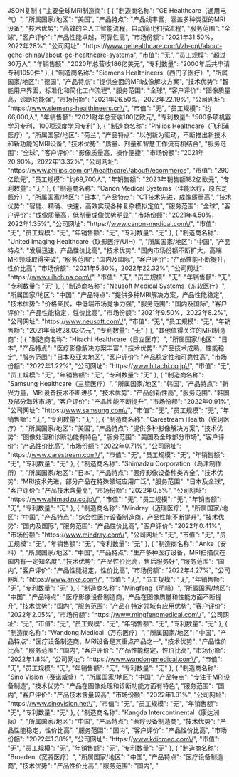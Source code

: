 JSON复制
{
  "主要全球MRI制造商": [
    {
      "制造商名称": "GE Healthcare（通用电气）",
      "所属国家\/地区": "美国",
      "产品特点": "产品线丰富，涵盖多种类型的MRI设备",
      "技术优势": "高效的全人工智能流程，自动简化扫描流程",
      "服务范围": "全球",
      "客户评价": "产品性能卓越，可靠性高",
      "市场份额": "2021年31.50%，2022年28%",
      "公司网址": "https:\/\/www.gehealthcare.com\/zh-cn\/about-gehc-china\/about-ge-healthcare-systems",
      "市值": "无",
      "员工规模": "超过30万人",
      "年销售额": "2020年总营收186亿美元",
      "专利数量": "2000年后共申请专利1050件"
    },
    {
      "制造商名称": "Siemens Healthineers（西门子医疗）",
      "所属国家\/地区": "德国",
      "产品特点": "提供全面的MRI成像解决方案",
      "技术优势": "智能用户界面，标准化和简化工作流程",
      "服务范围": "全球",
      "客户评价": "图像质量高，诊断功能强",
      "市场份额": "2021年26.50%，2022年22.19%",
      "公司网址": "https:\/\/www.siemens-healthineers.cn\/",
      "市值": "无",
      "员工规模": "约66,000人",
      "年销售额": "2021财年总营收180亿欧元",
      "专利数量": "500多项机器学习专利，100项深度学习专利"
    },
    {
      "制造商名称": "Philips Healthcare（飞利浦医疗）",
      "所属国家\/地区": "荷兰",
      "产品特点": "以创新为驱动，不断推出新技术和新功能的MRI设备",
      "技术优势": "质量、剂量和智慧工作流有机结合",
      "服务范围": "全球",
      "客户评价": "影像质量高，操作便捷",
      "市场份额": "2021年20.90%，2022年13.32%",
      "公司网址": "https:\/\/www.philips.com.cn\/healthcare\/about\/ecommerce",
      "市值": "290亿欧元",
      "员工规模": "约69,700人",
      "年销售额": "2023年销售额182亿欧元",
      "专利数量": "无"
    },
    {
      "制造商名称": "Canon Medical Systems（佳能医疗，原东芝医疗）",
      "所属国家\/地区": "日本",
      "产品特点": "CT技术先进，成像质量高",
      "技术优势": "智能、精确、快速，高效实现各种复杂模拟定位",
      "服务范围": "全球",
      "客户评价": "成像质量高，低剂量成像优势明显",
      "市场份额": "2021年4.50%，2022年1.35%",
      "公司网址": "https:\/\/www.canon-medical.com\/",
      "市值": "无",
      "员工规模": "无",
      "年销售额": "无",
      "专利数量": "无"
    },
    {
      "制造商名称": "United Imaging Healthcare（联影医疗\/UIH）",
      "所属国家\/地区": "中国",
      "产品特点": "发展迅速，产品性价比高",
      "技术优势": "国内市场份额不断扩大，高端MRI领域取得突破",
      "服务范围": "国内及国际",
      "客户评价": "产品性能不断提升，性价比高",
      "市场份额": "2021年5.80%，2022年22.32%",
      "公司网址": "https:\/\/www.uihchina.com\/",
      "市值": "无",
      "员工规模": "无",
      "年销售额": "无",
      "专利数量": "无"
    },
    {
      "制造商名称": "Neusoft Medical Systems（东软医疗）",
      "所属国家\/地区": "中国",
      "产品特点": "提供多种MRI解决方案，产品性能稳定",
      "技术优势": "价格亲民，中低端市场竞争力强",
      "服务范围": "国内及国际",
      "客户评价": "产品性能稳定，性价比高",
      "市场份额": "2021年9.50%，2022年8.2%",
      "公司网址": "https:\/\/www.neusoft.com\/",
      "市值": "无",
      "员工规模": "无",
      "年销售额": "2021年营收28.03亿元",
      "专利数量": "无"
    }
  ],
  "其他值得关注的MRI制造商": [
    {
      "制造商名称": "Hitachi Healthcare（日立医疗）",
      "所属国家\/地区": "日本",
      "产品特点": "医疗影像解决方案丰富",
      "技术优势": "产品技术成熟，性能稳定",
      "服务范围": "日本及亚太地区",
      "客户评价": "产品稳定性和可靠性高",
      "市场份额": "2022年1.22%",
      "公司网址": "https:\/\/www.hitachi.co.jp\/",
      "市值": "无",
      "员工规模": "无",
      "年销售额": "无",
      "专利数量": "无"
    },
    {
      "制造商名称": "Samsung Healthcare（三星医疗）",
      "所属国家\/地区": "韩国",
      "产品特点": "新兴力量，MRI设备技术不断进步",
      "技术优势": "产品创新性高",
      "服务范围": "韩国及部分海外市场",
      "客户评价": "产品性能不断提升",
      "市场份额": "2022年0.91%",
      "公司网址": "https:\/\/www.samsung.com\/",
      "市值": "无",
      "员工规模": "无",
      "年销售额": "无",
      "专利数量": "无"
    },
    {
      "制造商名称": "Carestream Health（锐珂医疗）",
      "所属国家\/地区": "美国",
      "产品特点": "提供多种影像解决方案",
      "技术优势": "图像处理和诊断功能有特色",
      "服务范围": "美国及全球部分市场",
      "客户评价": "产品性价比高",
      "市场份额": "2022年0.71%",
      "公司网址": "https:\/\/www.carestream.com\/",
      "市值": "无",
      "员工规模": "无",
      "年销售额": "无",
      "专利数量": "无"
    },
    {
      "制造商名称": "Shimadzu Corporation（岛津制作所）",
      "所属国家\/地区": "日本",
      "产品特点": "医疗影像设备种类齐全",
      "技术优势": "MRI技术先进，部分产品在特殊领域应用广泛",
      "服务范围": "日本及全球",
      "客户评价": "产品技术含量高",
      "市场份额": "2022年0.5%",
      "公司网址": "https:\/\/www.shimadzu.co.jp\/",
      "市值": "无",
      "员工规模": "无",
      "年销售额": "无",
      "专利数量": "无"
    },
    {
      "制造商名称": "Mindray（迈瑞医疗）",
      "所属国家\/地区": "中国",
      "产品特点": "综合性医疗设备制造商，产品性能不断提升",
      "技术优势": "国内及国际",
      "服务范围": "产品性价比高",
      "客户评价": "2022年0.41%",
      "市场份额": "https:\/\/www.mindray.com\/",
      "公司网址": "无",
      "市值": "无",
      "员工规模": "无",
      "年销售额": "无",
      "专利数量": "无"
    },
    {
      "制造商名称": "Anke（安科）",
      "所属国家\/地区": "中国",
      "产品特点": "生产多种医疗设备，MRI扫描仪在国内有一定知名度",
      "技术优势": "产品性价比高，售后服务好",
      "服务范围": "国内",
      "客户评价": "产品性能稳定，性价比高",
      "市场份额": "2022年4.27%",
      "公司网址": "https:\/\/www.anke.com\/",
      "市值": "无",
      "员工规模": "无",
      "年销售额": "无",
      "专利数量": "无"
    },
    {
      "制造商名称": "Mingfeng（明峰）",
      "所属国家\/地区": "中国",
      "产品特点": "医疗影像设备制造商，产品在图像质量和性能方面不断提升",
      "技术优势": "国内",
      "服务范围": "产品在特定领域有应用优势",
      "客户评价": "2022年2.05%",
      "市场份额": "https:\/\/www.mingfengmedical.com\/",
      "公司网址": "无",
      "市值": "无",
      "员工规模": "无",
      "年销售额": "无",
      "专利数量": "无"
    },
    {
      "制造商名称": "Wandong Medical（万东医疗）",
      "所属国家\/地区": "中国",
      "产品特点": "医疗设备制造商，MRI设备是其重点产品之一",
      "技术优势": "产品性价比高",
      "服务范围": "国内",
      "客户评价": "产品性能稳定，性价比高",
      "市场份额": "2022年1.8%",
      "公司网址": "https:\/\/www.wandongmedical.com\/",
      "市值": "无",
      "员工规模": "无",
      "年销售额": "无",
      "专利数量": "无"
    },
    {
      "制造商名称": "Sino Vision（赛诺威盛）",
      "所属国家\/地区": "中国",
      "产品特点": "专注于MRI设备制造",
      "技术优势": "产品在图像处理和诊断功能方面有特色",
      "服务范围": "国内",
      "客户评价": "产品技术含量较高",
      "市场份额": "2022年1.91%",
      "公司网址": "https:\/\/www.sinovision.net\/",
      "市值": "无",
      "员工规模": "无",
      "年销售额": "无",
      "专利数量": "无"
    },
    {
      "制造商名称": "Kangda Intercontinental（康达洲际）",
      "所属国家\/地区": "中国",
      "产品特点": "医疗设备制造商",
      "技术优势": "产品性能稳定，性价比高",
      "服务范围": "国内",
      "客户评价": "产品性价比高",
      "市场份额": "2022年1.38%",
      "公司网址": "https:\/\/www.kdicmed.com\/",
      "市值": "无",
      "员工规模": "无",
      "年销售额": "无",
      "专利数量": "无"
    },
    {
      "制造商名称": "Broaden（宽腾医疗）",
      "所属国家\/地区": "中国",
      "产品特点": "医疗设备制造商",
      "技术优势": "产品性价比高",
      "服务范围": "国内",
      "
